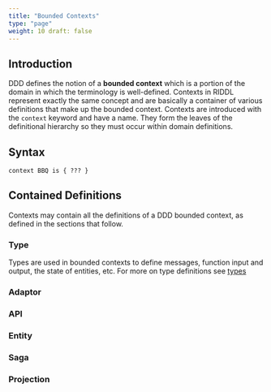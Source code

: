 ```yaml
---
title: "Bounded Contexts"
type: "page"
weight: 10 draft: false
---
```

## Introduction
DDD defines the notion of a **bounded context** which is a portion of the domain
in which the terminology is well-defined. Contexts in RIDDL represent exactly
the same concept and are basically a container of various definitions that make up
the bounded context.  Contexts are introduced with the `context` keyword and have a 
name. They form the leaves of the definitional hierarchy so they must occur within 
domain definitions.  

## Syntax
```riddl
context BBQ is { ??? }
```
## Contained Definitions
Contexts may contain all the definitions of a DDD bounded context, as defined in the 
sections that follow.

### Type
Types are used in bounded contexts to define messages, function input and output, 
the state of entities, etc. For more on type definitions see [types](../../../common/types)

### Adaptor

### API

### Entity

### Saga

### Projection

